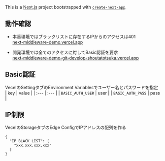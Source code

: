This is a [Next.js](https://nextjs.org/) project bootstrapped with [`create-next-app`](https://github.com/vercel/next.js/tree/canary/packages/create-next-app).


## 動作確認  
- 本番環境ではブラックリストに存在するIPからのアクセスは401  
[next-middleware-demo.vercel.app](https://next-middleware-demo.vercel.app)  

- 開発環境では全てのアクセスに対してBasic認証を要求  
[next-middleware-demo-git-develop-shoutatotsuka.vercel.app](https://next-middleware-demo-git-develop-shoutatotsuka.vercel.app)

## Basic認証
VecelのSettingタブのEnvironment Variablesでユーザー名とパスワードを指定
| key | value  |
| :--- | :--- |
| `BASIC_AUTH_USER` | user |
| `BASIC_AUTH_PASS` | pass |

## IP制限
VecelのStorageタブのEdge ConfigでIPアドレスの配列を作る
```
{
  "IP_BLACK_LIST": [
    "xxx.xxx.xxx.xxx"
  ]
}
```
